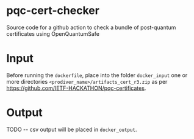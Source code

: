 # pqc-cert-checker
Source code for a github action to check a bundle of post-quantum certificates using OpenQuantumSafe

# Input
Before running the `dockerfile`, place into the folder `docker_input` one or more directories `<prodiver_name>/artifacts_cert_r3.zip` as per https://github.com/IETF-HACKATHON/pqc-certificates.

# Output
TODO -- csv output will be placed in `docker_output`.